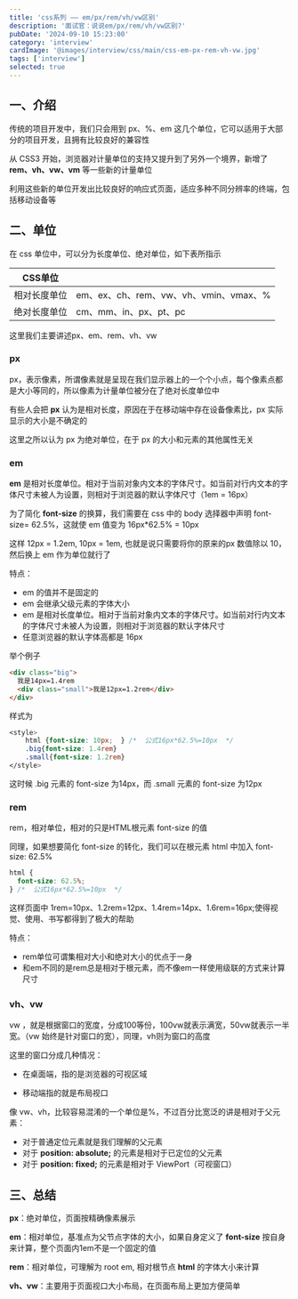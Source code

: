 ```yaml
---
title: 'css系列 —— em/px/rem/vh/vw区别'
description: '面试官：说说em/px/rem/vh/vw区别?'
pubDate: '2024-09-10 15:23:00'
category: 'interview'
cardImage: '@images/interview/css/main/css-em-px-rem-vh-vw.jpg'
tags: ['interview']
selected: true
---
```


## 一、介绍

传统的项目开发中，我们只会用到 px、%、em 这几个单位，它可以适用于大部分的项目开发，且拥有比较良好的兼容性

从 CSS3 开始，浏览器对计量单位的支持又提升到了另外一个境界，新增了 **rem、vh、vw、vm** 等一些新的计量单位

利用这些新的单位开发出比较良好的响应式页面，适应多种不同分辨率的终端，包括移动设备等

## 二、单位

在 css 单位中，可以分为长度单位、绝对单位，如下表所指示

| **CSS单位**  |                                        |
| ------------ | -------------------------------------- |
| 相对长度单位 | em、ex、ch、rem、vw、vh、vmin、vmax、% |
| 绝对长度单位 | cm、mm、in、px、pt、pc                 |

这里我们主要讲述px、em、rem、vh、vw

### px

px，表示像素，所谓像素就是呈现在我们显示器上的一个个小点，每个像素点都是大小等同的，所以像素为计量单位被分在了绝对长度单位中

有些人会把 **px** 认为是相对长度，原因在于在移动端中存在设备像素比，px 实际显示的大小是不确定的

这里之所以认为 px 为绝对单位，在于 px 的大小和元素的其他属性无关

### em

**em** 是相对长度单位。相对于当前对象内文本的字体尺寸。如当前对行内文本的字体尺寸未被人为设置，则相对于浏览器的默认字体尺寸（1em = 16px）

为了简化 **font-size** 的换算，我们需要在 css 中的 body 选择器中声明 font-size= 62.5%，这就使 em 值变为 16px\*62.5% = 10px

这样 12px = 1.2em, 10px = 1em, 也就是说只需要将你的原来的px 数值除以 10，然后换上 em 作为单位就行了

特点：

- em 的值并不是固定的
- em 会继承父级元素的字体大小
- em 是相对长度单位。相对于当前对象内文本的字体尺寸。如当前对行内文本的字体尺寸未被人为设置，则相对于浏览器的默认字体尺寸
- 任意浏览器的默认字体高都是 16px

举个例子

```html
<div class="big">
  我是14px=1.4rem
  <div class="small">我是12px=1.2rem</div>
</div>
```

样式为

```css
<style>
    html {font-size: 10px;  } /*  公式16px*62.5%=10px  */
    .big{font-size: 1.4rem}
    .small{font-size: 1.2rem}
</style>
```

这时候 .big 元素的 font-size 为14px，而 .small 元素的 font-size 为12px

### rem

rem，相对单位，相对的只是HTML根元素 font-size 的值

同理，如果想要简化 font-size 的转化，我们可以在根元素 html 中加入 font-size: 62.5%

```css
html {
  font-size: 62.5%;
} /*  公式16px*62.5%=10px  */
```

这样页面中 1rem=10px、1.2rem=12px、1.4rem=14px、1.6rem=16px;使得视觉、使用、书写都得到了极大的帮助

特点：

- rem单位可谓集相对大小和绝对大小的优点于一身
- 和em不同的是rem总是相对于根元素，而不像em一样使用级联的方式来计算尺寸

### vh、vw

vw ，就是根据窗口的宽度，分成100等份，100vw就表示满宽，50vw就表示一半宽。（vw 始终是针对窗口的宽），同理，vh则为窗口的高度

这里的窗口分成几种情况：

- 在桌面端，指的是浏览器的可视区域

- 移动端指的就是布局视口

像 vw、vh，比较容易混淆的一个单位是%，不过百分比宽泛的讲是相对于父元素：

- 对于普通定位元素就是我们理解的父元素
- 对于 **position: absolute;** 的元素是相对于已定位的父元素
- 对于 **position: fixed;** 的元素是相对于 ViewPort（可视窗口）

## 三、总结

**px**：绝对单位，页面按精确像素展示

**em**：相对单位，基准点为父节点字体的大小，如果自身定义了 **font-size** 按自身来计算，整个页面内1em不是一个固定的值

**rem**：相对单位，可理解为 root em, 相对根节点 **html** 的字体大小来计算

**vh、vw**：主要用于页面视口大小布局，在页面布局上更加方便简单
